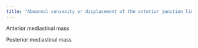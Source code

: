 ```yaml
---
title: "Abnormal convexity or displacement of the anterior junction line?"
---
```

Anterior mediastinal mass

Posterior mediastinal mass

